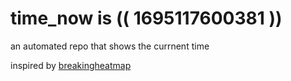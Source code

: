 # time_now is (( 1695117600381 ))

an automated repo that shows the currnent time

inspired by [breakingheatmap](https://github.com/breakingheatmap/breakingheatmap)
